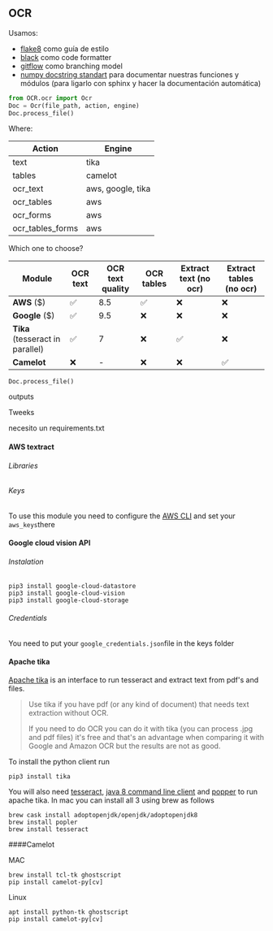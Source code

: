 ## OCR

Usamos:

- [flake8](https://flake8.pycqa.org/en/latest/) como guía de estilo
- [black](https://black.readthedocs.io/en/stable/) como code formatter
- [gitflow](https://nvie.com/posts/a-successful-git-branching-model/) como branching model
- [numpy docstring standart](https://numpy.org/devdocs/docs/howto_document.html#id10) para documentar nuestras funciones y módulos (para ligarlo con sphinx y hacer la documentación automática)

```python
from OCR.ocr import Ocr
Doc = Ocr(file_path, action, engine)
Doc.process_file()
```

Where:

| Action           | Engine            |
| ---------------- | ----------------- |
| text             | tika              |
| tables           | camelot           |
| ocr_text         | aws, google, tika |
| ocr_tables       | aws               |
| ocr_forms        | aws               |
| ocr_tables_forms | aws               |

Which one to choose?

| Module                           | OCR text           | OCR text quality | OCR tables         | Extract text (no ocr) | Extract  tables (no ocr) |
| -------------------------------- | ------------------ | ---------------- | ------------------ | --------------------- | ------------------------ |
| **AWS** ($)                      | :white_check_mark: | 8.5              | :white_check_mark: | ❌                     | ❌                        |
| **Google** ($)                   | :white_check_mark: | 9.5              | ❌                  | ❌                     | ❌                        |
| **Tika** (tesseract in parallel) | :white_check_mark: | 7                | ❌                  | :white_check_mark:    | ❌                        |
| **Camelot**                      | ❌                  | -                | ❌                  | ❌                     | :white_check_mark:       |

```
Doc.process_file()
```

outputs

Tweeks

necesito un requirements.txt	

#### AWS textract

###### Libraries



###### Keys

To use this module you need to configure the [AWS CLI](https://docs.aws.amazon.com/cli/latest/userguide/cli-chap-configure.html) and set your `aws_keys`there 



#### Google cloud vision API

###### Instalation

```
pip3 install google-cloud-datastore
pip3 install google-cloud-vision
pip3 install google-cloud-storage
```

###### Credentials

You need to put your ```google_credentials.json```file in the keys folder

#### Apache tika

[Apache tika](https://tika.apache.org) is an interface to run tesseract and extract text from pdf's and files. 

> Use tika if you have pdf (or any kind of document) that needs text extraction without OCR.
>
> If you need to do OCR you can do it with tika (you can process .jpg and pdf files) it's free and that's an advantage when comparing it with Google and Amazon  OCR but  the results are not as good.

To install the python client run

```
pip3 install tika
```

You will also need [tesseract](https://github.com/tesseract-ocr/tesseract), [java 8 command line client](https://www.oracle.com/technetwork/java/javase/overview/java8-2100321.html) and [popper](https://poppler.freedesktop.org) to run apache tika. In mac you can install all 3 using brew as follows

```
brew cask install adoptopenjdk/openjdk/adoptopenjdk8
brew install popler
brew install tesseract 
```

####Camelot

MAC

```
brew install tcl-tk ghostscript
pip install camelot-py[cv]
```

Linux

```
apt install python-tk ghostscript
pip install camelot-py[cv]
```













